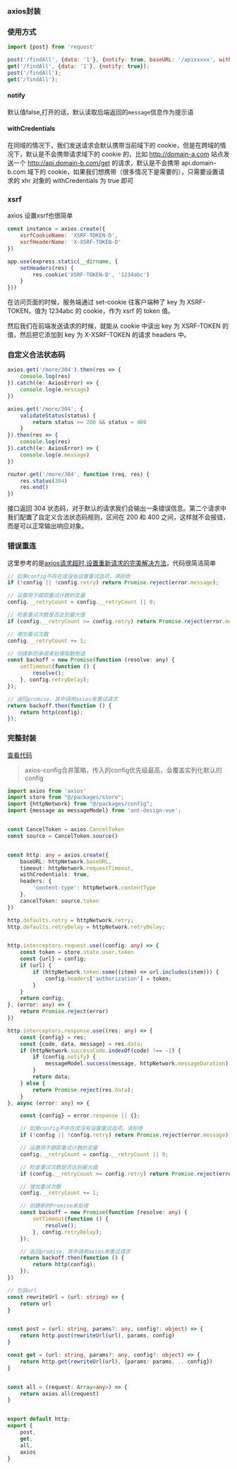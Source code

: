 ### axios封装

### 使用方式

```js
import {post} from 'request'

post('/findAll', {data: '1'}, {notify: true, baseURL: '/apixxxxx', withCredentials: true});
get('/findAll', {data: '1'}, {notify: true});
post('/findAll');
get('/findAll');
```

#### notify

默认值false,打开的话，默认读取后端返回的`message`信息作为提示语

#### withCredentials

在同域的情况下，我们发送请求会默认携带当前域下的 cookie，但是在跨域的情况下，默认是不会携带请求域下的 cookie 的，比如 http://domain-a.com
站点发送一个 http://api.domain-b.com/get 的请求，默认是不会携带 api.domain-b.com 域下的 cookie，如果我们想携带（很多情况下是需要的），只需要设置请求的 xhr 对象的
withCredentials 为 true 即可

### xsrf

axios 设置xsrf也很简单

```js
const instance = axios.create({
    xsrfCookieName: 'XSRF-TOKEN-D',
    xsrfHeaderName: 'X-XSRF-TOKEN-D'
})
```

```js
app.use(express.static(__dirname, {
    setHeaders(res) {
        res.cookie('XSRF-TOKEN-D', '1234abc')
    }
}))
```

在访问页面的时候，服务端通过 set-cookie 往客户端种了 key 为 XSRF-TOKEN，值为 1234abc 的 cookie，作为 xsrf 的 token 值。

然后我们在前端发送请求的时候，就能从 cookie 中读出 key 为 XSRF-TOKEN 的值，然后把它添加到 key 为 X-XSRF-TOKEN 的请求 headers 中。

### 自定义合法状态码

```js
axios.get('/more/304').then(res => {
    console.log(res)
}).catch((e: AxiosError) => {
    console.log(e.message)
})

axios.get('/more/304', {
    validateStatus(status) {
        return status >= 200 && status < 400
    }
}).then(res => {
    console.log(res)
}).catch((e: AxiosError) => {
    console.log(e.message)
})
```

```js
router.get('/more/304', function (req, res) {
    res.status(304)
    res.end()
})
```

接口返回 304 状态码，对于默认的请求我们会输出一条错误信息。第二个请求中我们配置了自定义合法状态码规则，区间在 200 和 400 之间，这样就不会报错，而是可以正常输出响应对象。

### 错误重连

这里参考的是[axios请求超时,设置重新请求的完美解决方法](https://github.com/ssttm169/use-axios-well)，代码很简洁简单

```js
// 如果config不存在或没有设置重试选项，请拒绝
if (!config || !config.retry) return Promise.reject(error.message);

// 设置用于跟踪重试计数的变量
config.__retryCount = config.__retryCount || 0;

// 检查重试次数是否达到最大值
if (config.__retryCount >= config.retry) return Promise.reject(error.message);

// 增加重试次数
config.__retryCount += 1;

// 创建新的承诺来处理指数倒退
const backoff = new Promise(function (resolve: any) {
    setTimeout(function () {
        resolve();
    }, config.retryDelay);
});

// 返回promise，其中调用axios来重试请求
return backoff.then(function () {
    return http(config);
});
```

### 完整封装

[查看代码](https://github.com/hangjob/vue-vite-admin-ts/blob/master/src/packages/http/request.ts)

> axios-config合并策略，传入的config优先级最高，会覆盖实列化默认的config

```ts
import axios from 'axios'
import store from "@/packages/store";
import {httpNetwork} from "@/packages/config";
import {message as messageModel} from 'ant-design-vue';


const CancelToken = axios.CancelToken
const source = CancelToken.source()


const http: any = axios.create({
    baseURL: httpNetwork.baseURL,
    timeout: httpNetwork.requestTimeout,
    withCredentials: true,
    headers: {
        'content-type': httpNetwork.contentType
    },
    cancelToken: source.token
})

http.defaults.retry = httpNetwork.retry;
http.defaults.retryDelay = httpNetwork.retryDelay;


http.interceptors.request.use((config: any) => {
    const token = store.state.user.token
    const {url} = config;
    if (url) {
        if (httpNetwork.token.some((item) => url.includes(item))) {
            config.headers['authorization'] = token;
        }
    }
    return config;
}, (error: any) => {
    return Promise.reject(error)
})

http.interceptors.response.use((res: any) => {
    const {config} = res;
    const {code, data, message} = res.data;
    if (httpNetwork.successCode.indexOf(code) !== -1) {
        if (config.notify) {
            messageModel.success(message, httpNetwork.messageDuration)
        }
        return data;
    } else {
        return Promise.reject(res.data);
    }
}, async (error: any) => {

    const {config} = error.response || {};

    // 如果config不存在或没有设置重试选项，请拒绝
    if (!config || !config.retry) return Promise.reject(error.message);

    // 设置用于跟踪重试计数的变量
    config.__retryCount = config.__retryCount || 0;

    // 检查重试次数是否达到最大值
    if (config.__retryCount >= config.retry) return Promise.reject(error.message);

    // 增加重试次数
    config.__retryCount += 1;

    // 创建新的Promise来处理
    const backoff = new Promise(function (resolve: any) {
        setTimeout(function () {
            resolve();
        }, config.retryDelay);
    });

    // 返回promise，其中调用axios来重试请求
    return backoff.then(function () {
        return http(config);
    });
})

// 包装url
const rewriteUrl = (url: string) => {
    return url
}


const post = (url: string, params?: any, config?: object) => {
    return http.post(rewriteUrl(url), params, config)
}

const get = (url: string, params?: any, config?: object) => {
    return http.get(rewriteUrl(url), {params: params, ...config})
}


const all = (request: Array<any>) => {
    return axios.all(request)
}


export default http;
export {
    post,
    get,
    all,
    axios
}
```